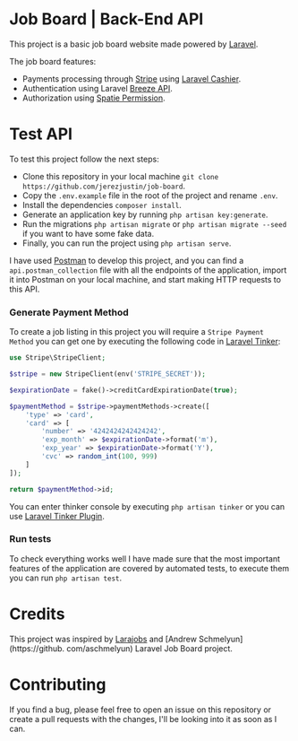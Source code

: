 # Job Board | Back-End API

This project is a basic job board website made powered by [Laravel](https://laravel.com/). 

The job board features:

- Payments processing through [Stripe](https://stripe.com/) using [Laravel Cashier](https://laravel.com/docs/10.x/billing).
- Authentication using Laravel [Breeze API](https://laravel.com/docs/10.x/starter-kits#breeze-and-next).
- Authorization using [Spatie Permission](https://spatie.be/docs/laravel-permission/).

# Test API

To test this project follow the next steps:

- Clone this repository in your local machine `git clone https://github.com/jerezjustin/job-board`.
- Copy the `.env.example` file in the root of the project and rename `.env`. 
- Install the dependencies `composer install`.
- Generate an application key by running `php artisan key:generate`.
- Run the migrations `php artisan migrate` or `php artisan migrate --seed` if you want to have some fake data.
- Finally, you can run the project using `php artisan serve`.

I have used [Postman](https://www.postman.com/) to develop this project, and you can find a `api.postman_collection` 
file with all 
the endpoints of the 
application, import it into Postman on your local machine, and start making HTTP requests to this API.

### Generate Payment Method

To create a job listing in this project you will require a `Stripe Payment Method` you can get one by executing the 
following code in [Laravel Tinker](https://laravel.com/docs/10.x/artisan#tinker):

```php
use Stripe\StripeClient;

$stripe = new StripeClient(env('STRIPE_SECRET'));

$expirationDate = fake()->creditCardExpirationDate(true);

$paymentMethod = $stripe->paymentMethods->create([
    'type' => 'card',
    'card' => [
        'number' => '4242424242424242',
        'exp_month' => $expirationDate->format('m'),
        'exp_year' => $expirationDate->format('Y'),
        'cvc' => random_int(100, 999)
    ]
]);

return $paymentMethod->id;
```

You can enter thinker console by executing `php artisan tinker` or you can use [Laravel Tinker Plugin](https://github.com/Roboroads/laravel-tinker).

### Run tests

To check everything works well I have made sure that the most important features of the application are covered by 
automated tests, to execute them you can run `php artisan test`.

# Credits

This project was inspired by [Larajobs](https://larajobs.com) and [Andrew Schmelyun](https://github.
com/aschmelyun) Laravel Job Board project.

# Contributing

If you find a bug, please feel free to open an issue on this repository or create a pull requests with the changes, 
I'll be looking into it as soon as I can.

